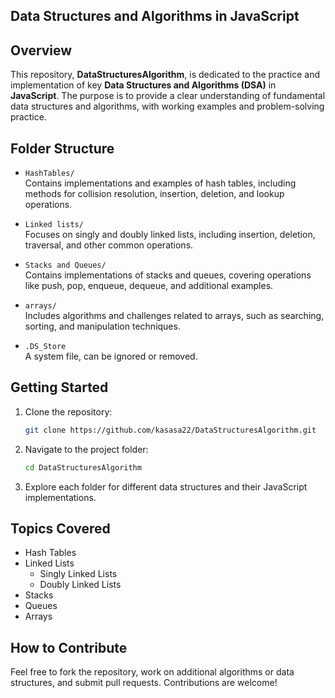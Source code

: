 ## Data Structures and Algorithms in JavaScript

## Overview

This repository, **DataStructuresAlgorithm**, is dedicated to the practice and implementation of key **Data Structures and Algorithms (DSA)** in **JavaScript**. The purpose is to provide a clear understanding of fundamental data structures and algorithms, with working examples and problem-solving practice.

## Folder Structure

- `HashTables/`  
  Contains implementations and examples of hash tables, including methods for collision resolution, insertion, deletion, and lookup operations.

- `Linked lists/`  
  Focuses on singly and doubly linked lists, including insertion, deletion, traversal, and other common operations.

- `Stacks and Queues/`  
  Contains implementations of stacks and queues, covering operations like push, pop, enqueue, dequeue, and additional examples.

- `arrays/`  
  Includes algorithms and challenges related to arrays, such as searching, sorting, and manipulation techniques.

- `.DS_Store`  
  A system file, can be ignored or removed.

## Getting Started

1. Clone the repository:
   ```bash
   git clone https://github.com/kasasa22/DataStructuresAlgorithm.git
   ```
2. Navigate to the project folder:
   ```bash
   cd DataStructuresAlgorithm
   ```
3. Explore each folder for different data structures and their JavaScript implementations.

## Topics Covered

- Hash Tables
- Linked Lists
  - Singly Linked Lists
  - Doubly Linked Lists
- Stacks
- Queues
- Arrays

## How to Contribute

Feel free to fork the repository, work on additional algorithms or data structures, and submit pull requests. Contributions are welcome!

